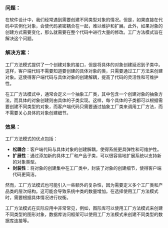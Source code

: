 ### 问题：

在软件设计中，我们经常遇到需要创建不同类型对象的情况。但是，如果直接在代码中实例化对象，会使代码紧密耦合在一起，难以维护和扩展。此外，如果对象的创建方式需要变化，那么就需要在整个代码中进行大量的修改。工厂方法模式旨在解决这个问题。

### 解决方案：

工厂方法模式提供了一个创建对象的接口，但是将具体的对象创建延迟到子类中。这样，客户端代码不需要知道要创建的具体对象的类，只需要通过工厂方法来创建对象。这使得客户端代码与具体对象的创建解耦，提高了代码的灵活性和可维护性。

在工厂方法模式中，通常会定义一个抽象工厂类，其中包含一个创建对象的抽象方法，而具体的对象创建则由具体的子类实现。这样，每个具体的子类都可以根据需要创建不同类型的对象，而客户端代码只需要通过抽象工厂类来调用工厂方法，而不需要关心具体的对象创建细节。

### 效果：

工厂方法模式的优点包括：

* **松耦合**：客户端代码与具体对象的创建解耦，使得系统更具弹性和可维护性。
* **扩展性**：通过添加新的具体工厂和产品子类，可以很容易地扩展系统以支持新的对象类型。
* **封装性**：将对象的创建集中在工厂类中，封装了对象的创建细节，使得客户端代码更简洁。

然而，工厂方法模式也可能引入一些额外的复杂性，因为需要定义多个工厂类和产品类的层次结构。这可能会导致系统中类的数量增加。在选择使用工厂方法模式时，需要根据具体情况进行权衡。

工厂方法模式在实际应用中非常常见，例如，图形库可以使用工厂方法模式来创建不同类型的图形对象，数据库访问框架可以使用工厂方法模式来创建不同类型的数据库连接等。